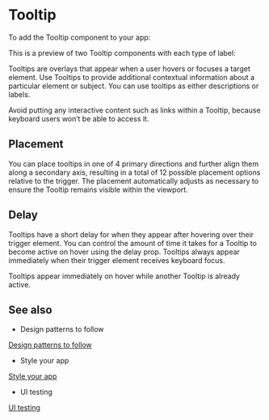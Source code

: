 # Tooltip

To add the Tooltip component to your app:

This is a preview of two Tooltip components with each type of label:

Tooltips are overlays that appear when a user hovers or focuses a target element. Use Tooltips to provide additional contextual information about a particular element or subject. You can use tooltips as either descriptions or labels.

Avoid putting any interactive content such as links within a Tooltip, because keyboard users won’t be able to access it.

## Placement

You can place tooltips in one of 4 primary directions and further align them along a secondary axis, resulting in a total of 12 possible placement options relative to the trigger. The placement automatically adjusts as necessary to ensure the Tooltip remains visible within the viewport.

## Delay

Tooltips have a short delay for when they appear after hovering over their trigger element. You can control the amount of time it takes for a Tooltip to become active on hover using the delay prop. Tooltips always appear immediately when their trigger element receives keyboard focus.

Tooltips appear immediately on hover while another Tooltip is already active.

## See also

- Design patterns to follow

[Design patterns to follow](/stripe-apps/patterns)

- Style your app

[Style your app](/stripe-apps/style)

- UI testing

[UI testing](/stripe-apps/ui-testing)
